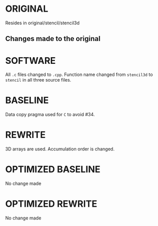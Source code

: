 # ORIGINAL
Resides in original/stencil/stencil3d

## Changes made to the original

# SOFTWARE
All `.c` files changed to `.cpp`.
Function name changed from `stencil3d` to `stencil` in all three source files.

# BASELINE
Data copy pragma used for `C` to avoid #34.

# REWRITE
3D arrays are used. Accumulation order is changed.

# OPTIMIZED BASELINE
No change made

# OPTIMIZED REWRITE
No change made
